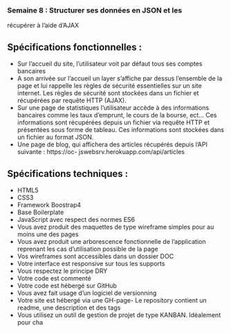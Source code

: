 ### Semaine 8 : Structurer ses données en JSON et les
récupérer à l’aide d’AJAX


## Spécifications fonctionnelles :
- Sur l’accueil du site, l’utilisateur voit par défaut tous ses comptes bancaires
- A son arrivée sur l’accueil un layer s’affiche par dessus l’ensemble de la page et lui rappelle les
règles de sécurité essentielles sur un site internet. Les règles de sécurité sont stockées dans un
fichier et récupérées par requête HTTP (AJAX).
- Sur une page de statistiques l’utilisateur accède à des informations bancaires comme les taux
d’emprunt, le cours de la bourse, ect... Ces informations sont récupérées depuis un fichier via
requête HTTP et présentées sous forme de tableau. Ces informations sont stockées dans un fichier
au format JSON.
- Une page de blog, qui affichera des articles récupérés depuis l’API suivante : https://oc-
jswebsrv.herokuapp.com/api/articles


## Spécifications techniques :
- HTML5
- CSS3
- Framework Boostrap4
- Base Boilerplate
- JavaScript avec respect des normes ES6
- Vous avez produit des maquettes de type wireframe simples pour au moins une des pages
- Vous avez produit une arborescence fonctionnelle de l’application reprenant les cas d’utilisation
possible de la page
- Vos wireframes sont accessibles dans un dossier DOC
- Votre interface est responsive sur tous les supports
- Vous respectez le principe DRY
- Votre code est commenté
- Votre code est hébergé sur GitHub
- Vous avez fait usage d’un logiciel de versionning
- Votre site est hébergé via une GH-page- Le repository contient un readme, une description et des tags
- Vous utilisez un outil de gestion de projet de type KANBAN. Idéalement pour cha
